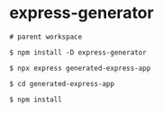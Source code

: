 # express-generator

```
# parent workspace

$ npm install -D express-generator

$ npx express generated-express-app

$ cd generated-express-app

$ npm install
```
